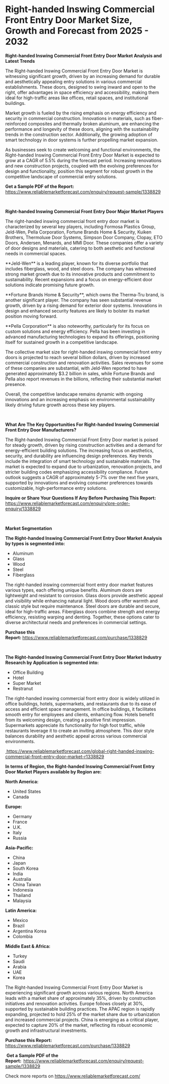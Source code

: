<p><h1>Right-handed Inswing Commercial Front Entry Door Market Size, Growth and Forecast from 2025 - 2032</h1></p><p><strong>Right-handed Inswing Commercial Front Entry Door Market Analysis and Latest Trends</strong></p>
<p><p>The Right-handed Inswing Commercial Front Entry Door Market is witnessing significant growth, driven by an increasing demand for durable and aesthetically appealing entry solutions in various commercial establishments. These doors, designed to swing inward and open to the right, offer advantages in space efficiency and accessibility, making them ideal for high-traffic areas like offices, retail spaces, and institutional buildings.</p><p>Market growth is fueled by the rising emphasis on energy efficiency and security in commercial construction. Innovations in materials, such as fiber-reinforced composites and thermally broken aluminum, are enhancing the performance and longevity of these doors, aligning with the sustainability trends in the construction sector. Additionally, the growing adoption of smart technology in door systems is further propelling market expansion.</p><p>As businesses seek to create welcoming and functional environments, the Right-handed Inswing Commercial Front Entry Door Market is expected to grow at a CAGR of 5.5% during the forecast period. Increasing renovations and new construction projects, coupled with the evolving preferences for design and functionality, position this segment for robust growth in the competitive landscape of commercial entry solutions.</p></p>
<p><strong>Get a Sample PDF of the Report:&nbsp;</strong> <a href="https://www.reliablemarketforecast.com/enquiry/request-sample/1338829?utm_campaign=2533&utm_medium=2&utm_source=Github&utm_content=ia&utm_term=27032025&utm_id=right-handed-inswing-commercial-front-entry-door">https://www.reliablemarketforecast.com/enquiry/request-sample/1338829</a></p>
<p>&nbsp;</p>
<p><strong>Right-handed Inswing Commercial Front Entry Door Major Market Players</strong></p>
<p><p>The right-handed inswing commercial front entry door market is characterized by several key players, including Formosa Plastics Group, Jeld-Wen, Pella Corporation, Fortune Brands Home & Security, Kuiken Brothers, Thermoluxe Door Systems, Simpson Door Company, Clopay, ETO Doors, Andersen, Menards, and MMI Door. These companies offer a variety of door designs and materials, catering to both aesthetic and functional needs in commercial spaces.</p><p>**Jeld-Wen** is a leading player, known for its diverse portfolio that includes fiberglass, wood, and steel doors. The company has witnessed strong market growth due to its innovative products and commitment to sustainability. Recent expansions and a focus on energy-efficient door solutions indicate promising future growth.</p><p>**Fortune Brands Home & Security**, which owns the Therma-Tru brand, is another significant player. The company has seen substantial revenue growth, driven by a rising demand for exterior door systems. Innovations in design and enhanced security features are likely to bolster its market position moving forward.</p><p>**Pella Corporation** is also noteworthy, particularly for its focus on custom solutions and energy efficiency. Pella has been investing in advanced manufacturing technologies to expand its offerings, positioning itself for sustained growth in a competitive landscape.</p><p>The collective market size for right-handed inswing commercial front entry doors is projected to reach several billion dollars, driven by increased commercial construction and renovation activities. Sales revenues for some of these companies are substantial, with Jeld-Wen reported to have generated approximately $3.2 billion in sales, while Fortune Brands and Pella also report revenues in the billions, reflecting their substantial market presence.</p><p>Overall, the competitive landscape remains dynamic with ongoing innovations and an increasing emphasis on environmental sustainability likely driving future growth across these key players.</p></p>
<p>&nbsp;</p>
<p><strong>What Are The Key Opportunities For Right-handed Inswing Commercial Front Entry Door Manufacturers?</strong></p>
<p><p>The Right-handed Inswing Commercial Front Entry Door market is poised for steady growth, driven by rising construction activities and a demand for energy-efficient building solutions. The increasing focus on aesthetics, security, and durability are influencing design preferences. Key trends include the integration of smart technology and sustainable materials. The market is expected to expand due to urbanization, renovation projects, and stricter building codes emphasizing accessibility compliance. Future outlook suggests a CAGR of approximately 5-7% over the next five years, supported by innovations and evolving consumer preferences towards customizable, high-performance entry solutions.</p></p>
<p><strong>Inquire or Share Your Questions If Any Before Purchasing This Report:</strong> <a href="https://www.reliablemarketforecast.com/enquiry/pre-order-enquiry/1338829?utm_campaign=2533&utm_medium=2&utm_source=Github&utm_content=ia&utm_term=27032025&utm_id=right-handed-inswing-commercial-front-entry-door">https://www.reliablemarketforecast.com/enquiry/pre-order-enquiry/1338829</a></p>
<p>&nbsp;</p>
<p><strong>Market Segmentation</strong></p>
<p><strong>The Right-handed Inswing Commercial Front Entry Door Market Analysis by types is segmented into:</strong></p>
<p><ul><li>Aluminum</li><li>Glass</li><li>Wood</li><li>Steel</li><li>Fiberglass</li></ul></p>
<p><p>The right-handed inswing commercial front entry door market features various types, each offering unique benefits. Aluminum doors are lightweight and resistant to corrosion. Glass doors provide aesthetic appeal and visibility while enhancing natural light. Wood doors offer warmth and classic style but require maintenance. Steel doors are durable and secure, ideal for high-traffic areas. Fiberglass doors combine strength and energy efficiency, resisting warping and denting. Together, these options cater to diverse architectural needs and preferences in commercial settings.</p></p>
<p><strong>Purchase this Report:&nbsp;</strong><a href="https://www.reliablemarketforecast.com/purchase/1338829?utm_campaign=2533&utm_medium=2&utm_source=Github&utm_content=ia&utm_term=27032025&utm_id=right-handed-inswing-commercial-front-entry-door">https://www.reliablemarketforecast.com/purchase/1338829</a></p>
<p>&nbsp;</p>
<p><strong>The Right-handed Inswing Commercial Front Entry Door Market Industry Research by Application is segmented into:</strong></p>
<p><ul><li>Office Building</li><li>Hotel</li><li>Super Market</li><li>Restranut</li></ul></p>
<p><p>The right-handed inswing commercial front entry door is widely utilized in office buildings, hotels, supermarkets, and restaurants due to its ease of access and efficient space management. In office buildings, it facilitates smooth entry for employees and clients, enhancing flow. Hotels benefit from its welcoming design, creating a positive first impression. Supermarkets appreciate its functionality for high foot traffic, while restaurants leverage it to create an inviting atmosphere. This door style balances durability and aesthetic appeal across various commercial environments.</p></p>
<p><a href="https://www.reliablemarketforecast.com/global-right-handed-inswing-commercial-front-entry-door-market-r1338829?utm_campaign=2533&utm_medium=2&utm_source=Github&utm_content=ia&utm_term=27032025&utm_id=right-handed-inswing-commercial-front-entry-door">&nbsp;https://www.reliablemarketforecast.com/global-right-handed-inswing-commercial-front-entry-door-market-r1338829</a></p>
<p><strong>In terms of Region, the Right-handed Inswing Commercial Front Entry Door Market Players available by Region are:</strong></p>
<p>
    <p> <strong> North America: </strong>
        <ul>
            <li>United States</li>
            <li>Canada</li>
        </ul>
        </p> 
    <p> <strong> Europe: </strong>
        <ul>
            <li>Germany</li>
            <li>France</li>
            <li>U.K.</li>
            <li>Italy</li>
            <li>Russia</li>
        </ul>
        </p> 
    <p> <strong> Asia-Pacific: </strong>
        <ul>
            <li>China</li>
            <li>Japan</li>
            <li>South Korea</li>
            <li>India</li>
            <li>Australia</li>
            <li>China Taiwan</li>
            <li>Indonesia</li>
            <li>Thailand</li>
            <li>Malaysia</li>
        </ul>
        </p> 
    <p> <strong> Latin America: </strong>
        <ul>
            <li>Mexico</li>
            <li>Brazil</li>
            <li>Argentina Korea</li>
            <li>Colombia</li>
        </ul>
        </p> 
    <p> <strong> Middle East & Africa: </strong>
        <ul>
            <li>Turkey</li>
            <li>Saudi</li>
            <li>Arabia</li>
            <li>UAE</li>
            <li>Korea</li>
        </ul>
    </p>
    </p>
<p><p>The Right-handed Inswing Commercial Front Entry Door Market is experiencing significant growth across various regions. North America leads with a market share of approximately 35%, driven by construction initiatives and renovation activities. Europe follows closely at 30%, supported by sustainable building practices. The APAC region is rapidly expanding, projected to hold 25% of the market share due to urbanization and increased commercial projects. China is emerging as a critical player, expected to capture 20% of the market, reflecting its robust economic growth and infrastructural investments.</p></p>
<p><strong>Purchase this Report: </strong><a href="https://www.reliablemarketforecast.com/purchase/1338829?utm_campaign=2533&utm_medium=2&utm_source=Github&utm_content=ia&utm_term=27032025&utm_id=right-handed-inswing-commercial-front-entry-door">https://www.reliablemarketforecast.com/purchase/1338829</a></p>
<p>&nbsp;<strong>Get a Sample PDF of the Report:&nbsp;&nbsp;</strong><a href="https://www.reliablemarketforecast.com/enquiry/request-sample/1338829?utm_campaign=2533&utm_medium=2&utm_source=Github&utm_content=ia&utm_term=27032025&utm_id=right-handed-inswing-commercial-front-entry-door">https://www.reliablemarketforecast.com/enquiry/request-sample/1338829</a></p>
<p><strong></strong></p>
<p>Check more reports on <a href="https://www.reliablemarketforecast.com/?utm_campaign=2533&utm_medium=2&utm_source=Github&utm_content=ia&utm_term=27032025&utm_id=right-handed-inswing-commercial-front-entry-door">https://www.reliablemarketforecast.com/</a></p>
